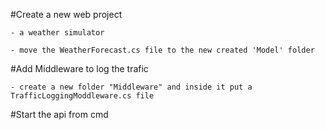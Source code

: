 ﻿


#Create a new web project 

	- a weather simulator
	
	- move the WeatherForecast.cs file to the new created 'Model' folder


#Add Middleware to log the trafic

	- create a new folder "Middleware" and inside it put a TrafficLoggingModdleware.cs file

#Start the api from cmd

